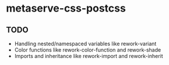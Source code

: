 # metaserve-css-postcss

## TODO

* Handling nested/namespaced variables like rework-variant
* Color functions like rework-color-function and rework-shade
* Imports and inheritance like rework-import and rework-inherit
